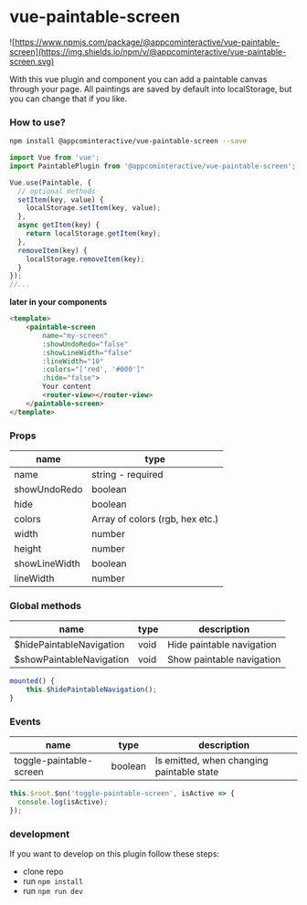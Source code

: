 # vue-paintable-screen

![https://www.npmjs.com/package/@appcominteractive/vue-paintable-screen](https://img.shields.io/npm/v/@appcominteractive/vue-paintable-screen.svg)

With this vue plugin and component you can add a paintable canvas through your page.
All paintings are saved by default into localStorage, but you can change that if you like.

### How to use?

```bash
npm install @appcominteractive/vue-paintable-screen --save
```

```javascript
import Vue from 'vue';
import PaintablePlugin from '@appcominteractive/vue-paintable-screen';

Vue.use(Paintable, {
  // optional methods
  setItem(key, value) {
    localStorage.setItem(key, value);
  },
  async getItem(key) {
    return localStorage.getItem(key);
  },
  removeItem(key) {
    localStorage.removeItem(key);
  }
});
//...
```

**later in your components**

```html
<template>
    <paintable-screen
        name="my-screen"
        :showUndoRedo="false"
        :showLineWidth="false"
        :lineWidth="10"
        :colors="['red', '#000']"
        :hide="false">
        Your content
        <router-view></router-view>
    </paintable-screen>
</template>
```

### Props

| name          | type                            |
| ------------- | ------------------------------- |
| name          | string - required               |
| showUndoRedo  | boolean                         |
| hide          | boolean                         |
| colors        | Array of colors (rgb, hex etc.) |
| width         | number                          |
| height        | number                          |
| showLineWidth | boolean                         |
| lineWidth     | number                          |


### Global methods

| name                     | type | description               |
| ------------------------ | ---- | ------------------------- |
| $hidePaintableNavigation | void | Hide paintable navigation |
| $showPaintableNavigation | void | Show paintable navigation |

```javascript
mounted() {
    this.$hidePaintableNavigation();
}
```


### Events

| name                    | type    | description                               |
| ----------------------- | ------- | ----------------------------------------- |
| toggle-paintable-screen | boolean | Is emitted, when changing paintable state |

```javascript
this.$root.$on('toggle-paintable-screen', isActive => {
  console.log(isActive);
});
```


### development

If you want to develop on this plugin follow these steps:

- clone repo
- run `npm install`
- run `npm run dev`